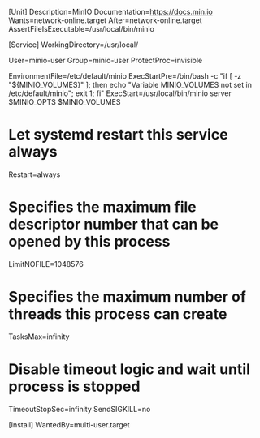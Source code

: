 [Unit]
Description=MinIO
Documentation=https://docs.min.io
Wants=network-online.target
After=network-online.target
AssertFileIsExecutable=/usr/local/bin/minio
  
[Service]
WorkingDirectory=/usr/local/
  
User=minio-user
Group=minio-user
ProtectProc=invisible
  
EnvironmentFile=/etc/default/minio
ExecStartPre=/bin/bash -c "if [ -z \"${MINIO_VOLUMES}\" ]; then echo \"Variable MINIO_VOLUMES not set in /etc/default/minio\"; exit 1; fi"
ExecStart=/usr/local/bin/minio server $MINIO_OPTS $MINIO_VOLUMES
  
# Let systemd restart this service always
Restart=always
  
# Specifies the maximum file descriptor number that can be opened by this process
LimitNOFILE=1048576
  
# Specifies the maximum number of threads this process can create
TasksMax=infinity
  
# Disable timeout logic and wait until process is stopped
TimeoutStopSec=infinity
SendSIGKILL=no
  
[Install]
WantedBy=multi-user.target